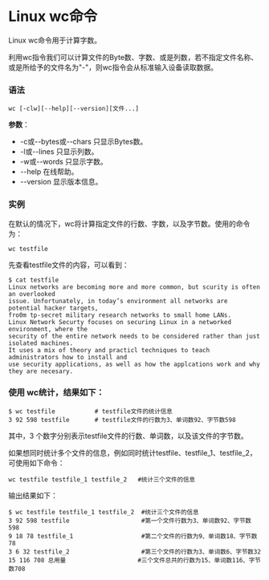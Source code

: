 
# Linux wc命令



Linux wc命令用于计算字数。

利用wc指令我们可以计算文件的Byte数、字数、或是列数，若不指定文件名称、或是所给予的文件名为"-"，则wc指令会从标准输入设备读取数据。

### 语法

```
wc [-clw][--help][--version][文件...]
```

**参数**：

*   -c或--bytes或--chars 只显示Bytes数。
*   -l或--lines 只显示列数。
*   -w或--words 只显示字数。
*   --help 在线帮助。
*   --version 显示版本信息。

### 实例

在默认的情况下，wc将计算指定文件的行数、字数，以及字节数。使用的命令为：

```
wc testfile 

```

先查看testfile文件的内容，可以看到：

```
$ cat testfile  
Linux networks are becoming more and more common, but scurity is often an overlooked  
issue. Unfortunately, in today’s environment all networks are potential hacker targets,  
fro0m tp-secret military research networks to small home LANs.  
Linux Network Securty focuses on securing Linux in a networked environment, where the  
security of the entire network needs to be considered rather than just isolated machines.  
It uses a mix of theory and practicl techniques to teach administrators how to install and  
use security applications, as well as how the applcations work and why they are necesary. 

```

### 使用 wc统计，结果如下：

```
$ wc testfile           # testfile文件的统计信息  
3 92 598 testfile       # testfile文件的行数为3、单词数92、字节数598 

```

其中，3 个数字分别表示testfile文件的行数、单词数，以及该文件的字节数。

如果想同时统计多个文件的信息，例如同时统计testfile、testfile_1、testfile_2，可使用如下命令：

```
wc testfile testfile_1 testfile_2   #统计三个文件的信息 

```

输出结果如下：

```
$ wc testfile testfile_1 testfile_2  #统计三个文件的信息  
3 92 598 testfile                    #第一个文件行数为3、单词数92、字节数598  
9 18 78 testfile_1                   #第二个文件的行数为9、单词数18、字节数78  
3 6 32 testfile_2                    #第三个文件的行数为3、单词数6、字节数32  
15 116 708 总用量                    #三个文件总共的行数为15、单词数116、字节数708 

```



